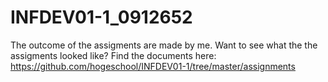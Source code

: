 # INFDEV01-1_0912652

The outcome of the assigments are made by me. Want to see what the the assigments looked like? Find the documents here:
https://github.com/hogeschool/INFDEV01-1/tree/master/assignments

